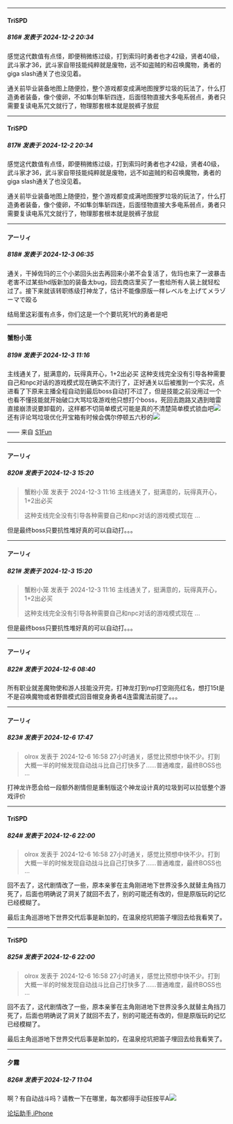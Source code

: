 ﻿
*****

####  TriSPD  
##### 816#       发表于 2024-12-2 20:34

感觉这代数值有点怪，即便稍微练过级，打到索玛时勇者也才42级，贤者40级，武斗家才36，武斗家自带技能纯粹就是废物，远不如盗贼的和召唤魔物，勇者的giga slash通关了也没见着。

通关前毕业装备地图上随便捡，整个游戏都变成满地图搜罗垃圾的玩法了，什么打造勇者装备，像个傻卵，不如隼剑隼斩四连，后面怪物直接大多电系弱点，勇者只需要复读电系咒文就行了，物理那套根本就是脱裤子放屁


*****

####  TriSPD  
##### 817#       发表于 2024-12-2 20:34

感觉这代数值有点怪，即便稍微练过级，打到索玛时勇者也才42级，贤者40级，武斗家才36，武斗家自带技能纯粹就是废物，远不如盗贼的和召唤魔物，勇者的giga slash通关了也没见着。

通关前毕业装备地图上随便捡，整个游戏都变成满地图搜罗垃圾的玩法了，什么打造勇者装备，像个傻卵，不如隼剑隼斩四连，后面怪物直接大多电系弱点，勇者只需要复读电系咒文就行了，物理那套根本就是脱裤子放屁

*****

####  アーリィ  
##### 818#       发表于 2024-12-3 06:35

通关，干掉佐玛的三个小弟回头出去再回来小弟不会复活了，佐玛也来了一波暴击老害不过某些hd版新加的装备太bug，回去商店里买了一套给所有人装上就轻松过了。接下来就该转职练级打神龙了，估计不能像原版一样レベルを上げてメラゾーマで殴る

结局里这彩蛋有点多，你们这是一个个要坑死1代的勇者是吧


*****

####  蟹粉小笼  
##### 819#       发表于 2024-12-3 11:16

主线通关了，挺满意的，玩得真开心，1+2出必买
这种支线完全没有引导各种需要自己和npc对话的游戏模式现在确实不流行了，正好通关以后被推到一个实况，点进看了下原来主播全程自动到最后boss自动打不过了，但是技能之前没用过一个也看不懂技能就开始破口大骂垃圾游戏他只想打个boss，死回去跑路又遇到暗雷直接崩溃说要卸载的，这样都不切简单模式可能是真的不清楚简单模式锁血吧<img src="https://static.saraba1st.com/image/smiley/face2017/009.gif" referrerpolicy="no-referrer">还有评论骂垃圾优化开宝箱有时候会偶尔停顿五六秒的<img src="https://static.saraba1st.com/image/smiley/face2017/226.png" referrerpolicy="no-referrer">

—— 来自 [S1Fun](https://s1fun.koalcat.com)


*****

####  アーリィ  
##### 820#       发表于 2024-12-3 15:20

<blockquote>蟹粉小笼 发表于 2024-12-3 11:16
主线通关了，挺满意的，玩得真开心，1+2出必买

这种支线完全没有引导各种需要自己和npc对话的游戏模式现在 ...</blockquote>
但是最终boss只要抗性堆好真的可以自动打。。。


*****

####  アーリィ  
##### 821#       发表于 2024-12-3 15:20

<blockquote>蟹粉小笼 发表于 2024-12-3 11:16
主线通关了，挺满意的，玩得真开心，1+2出必买

这种支线完全没有引导各种需要自己和npc对话的游戏模式现在 ...</blockquote>
但是最终boss只要抗性堆好真的可以自动打。。。

*****

####  アーリィ  
##### 822#       发表于 2024-12-6 08:40

所有职业就差魔物使和游人技能没开完，打神龙打到mp打空刚亮红名，想打15t是不是召唤魔物或者野兽模式回音帽变身勇者4连雷魔法前提了。。。


*****

####  アーリィ  
##### 823#       发表于 2024-12-6 17:47

<blockquote>olrox 发表于 2024-12-6 16:58
27小时通关，感觉比预想中快不少。打到大概一半的时候发现自动战斗比自己打快多了……普通难度，最终BOSS也 ...</blockquote>
打神龙许愿会给一段额外剧情但是重制版这个神龙设计真的垃圾到可以拉低整个游戏评价


*****

####  TriSPD  
##### 824#       发表于 2024-12-6 22:00

<blockquote>olrox 发表于 2024-12-6 16:58
27小时通关，感觉比预想中快不少。打到大概一半的时候发现自动战斗比自己打快多了……普通难度，最终BOSS也 ...</blockquote>
回不去了，这代剧情改了一些，原本亲爹在主角刚进地下世界没多久就替主角挡刀死了，后面也明确说了洞关了就回不去了，别的可能还有改的，但是原版玩的记忆已经模糊了。

最后主角巡游地下世界交代后事是新加的，在温泉挖坑把笛子埋回去给我看笑了。


*****

####  TriSPD  
##### 825#       发表于 2024-12-6 22:00

<blockquote>olrox 发表于 2024-12-6 16:58
27小时通关，感觉比预想中快不少。打到大概一半的时候发现自动战斗比自己打快多了……普通难度，最终BOSS也 ...</blockquote>
回不去了，这代剧情改了一些，原本亲爹在主角刚进地下世界没多久就替主角挡刀死了，后面也明确说了洞关了就回不去了，别的可能还有改的，但是原版玩的记忆已经模糊了。

最后主角巡游地下世界交代后事是新加的，在温泉挖坑把笛子埋回去给我看笑了。

*****

####  夕霧  
##### 826#       发表于 2024-12-7 11:04

啊？有自动战斗吗？请教一下在哪里，每次都得手动狂按平A<img src="https://static.saraba1st.com/image/smiley/face2017/002.png" referrerpolicy="no-referrer">

[论坛助手,iPhone](https://bbs.saraba1st.com/2b/forum.php?mod=viewthread&amp;tid=2029836)

